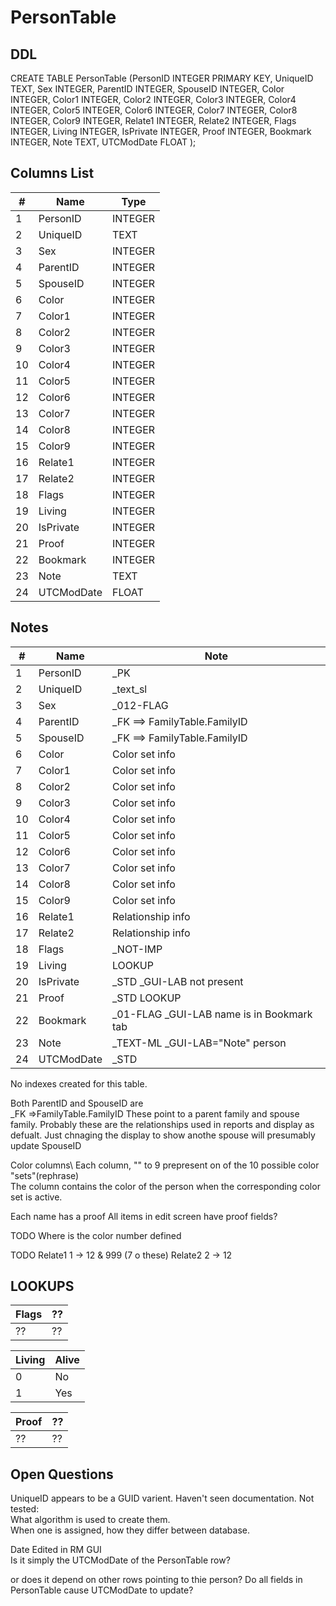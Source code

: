# PersonTable

## DDL

CREATE TABLE PersonTable (PersonID INTEGER PRIMARY KEY, UniqueID TEXT, Sex INTEGER, ParentID INTEGER, SpouseID INTEGER, Color INTEGER, Color1 INTEGER, Color2 INTEGER, Color3 INTEGER, Color4 INTEGER, Color5 INTEGER, Color6 INTEGER, Color7 INTEGER, Color8 INTEGER, Color9 INTEGER, Relate1 INTEGER, Relate2 INTEGER, Flags INTEGER, Living INTEGER, IsPrivate INTEGER, Proof INTEGER, Bookmark INTEGER, Note TEXT, UTCModDate FLOAT );


## Columns List

| #  | Name          | Type      |
|----|---------------|-----------|
| 1  | PersonID      | INTEGER   |
| 2  | UniqueID      | TEXT      |
| 3  | Sex           | INTEGER   |
| 4  | ParentID      | INTEGER   |
| 5  | SpouseID      | INTEGER   |
| 6  | Color         | INTEGER   |
| 7  | Color1        | INTEGER   |
| 8  | Color2        | INTEGER   |
| 9  | Color3        | INTEGER   |
| 10 | Color4        | INTEGER   |
| 11 | Color5        | INTEGER   |
| 12 | Color6        | INTEGER   |
| 13 | Color7        | INTEGER   |
| 14 | Color8        | INTEGER   |
| 15 | Color9        | INTEGER   |
| 16 | Relate1       | INTEGER   |
| 17 | Relate2       | INTEGER   |
| 18 | Flags         | INTEGER   |
| 19 | Living        | INTEGER   |
| 20 | IsPrivate     | INTEGER   |
| 21 | Proof         | INTEGER   |
| 22 | Bookmark      | INTEGER   |
| 23 | Note          | TEXT      |
| 24 | UTCModDate    | FLOAT     |


## Notes

| #  | Name          | Note      |
|----|---------------|-----------|
| 1  | PersonID      | _PK
| 2  | UniqueID      | _text_sl
| 3  | Sex           | _012-FLAG
| 4  | ParentID      | _FK ==> FamilyTable.FamilyID 
| 5  | SpouseID      | _FK ==> FamilyTable.FamilyID
| 6  | Color         | Color set info
| 7  | Color1        | Color set info
| 8  | Color2        | Color set info
| 9  | Color3        | Color set info
| 10 | Color4        | Color set info
| 11 | Color5        | Color set info
| 12 | Color6        | Color set info
| 13 | Color7        | Color set info
| 14 | Color8        | Color set info
| 15 | Color9        | Color set info
| 16 | Relate1       | Relationship info
| 17 | Relate2       | Relationship info
| 18 | Flags         | _NOT-IMP
| 19 | Living        | LOOKUP
| 20 | IsPrivate     | _STD _GUI-LAB not present
| 21 | Proof         | _STD LOOKUP
| 22 | Bookmark      | _01-FLAG _GUI-LAB name is in Bookmark tab
| 23 | Note          | _TEXT-ML _GUI-LAB="Note" person
| 24 | UTCModDate    | _STD

No indexes created for this table.

Both ParentID and  SpouseID are\
_FK =>FamilyTable.FamilyID 
These point to a parent family and spouse family.
Probably these are the relationships used in reports and display as defualt.
Just chnaging the display to show anothe spouse will presumably update SpouseID


Color columns\ 
Each column, "" to 9 prepresent on of the 10 possible color "sets"(rephrase)\
The column contains the color of the person when the corresponding color set is active.

Each name has a proof
All items in edit screen have proof fields?


TODO
Where is the color number defined 

TODO
Relate1 1 -> 12 & 999 (7 o these)
Relate2 2 -> 12


## LOOKUPS

| Flags   | ??    |
|---------|-------|
| ??      | ??    |

| Living  | Alive |
|---------|-------|
| 0       | No    |
| 1       | Yes   |


| Proof   | ??    |
|---------|-------|
| ??      | ??    |

## Open Questions

UniqueID appears to be a GUID varient. Haven't seen documentation. Not tested:\
What algorithm is used to create them.\
When one is assigned, how they differ between database.

Date Edited in RM GUI\
Is it simply the UTCModDate of the PersonTable row?

or does it depend on other rows pointing to thie person?
Do all fields in PersonTable cause UTCModDate to update?
